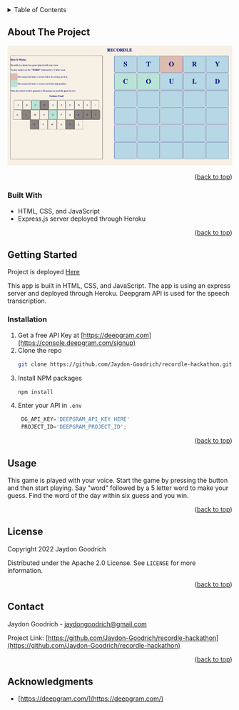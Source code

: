 <div id="top"></div>

<details>
  <summary>Table of Contents</summary>
  <ol>
    <li>
      <a href="#about-the-project">About The Project</a>
      <ul>
        <li><a href="#built-with">Built With</a></li>
      </ul>
    </li>
    <li>
      <a href="#getting-started">Getting Started</a>
      <ul>
        <li><a href="#prerequisites">Prerequisites</a></li>
        <li><a href="#installation">Installation</a></li>
      </ul>
    </li>
    <li><a href="#usage">Usage</a></li>
    <li><a href="#license">License</a></li>
    <li><a href="#contact">Contact</a></li>
    <li><a href="#acknowledgments">Acknowledgments</a></li>
  </ol>
</details>



<!-- ABOUT THE PROJECT -->
## About The Project
![Screenshot](recordle.png)

<p align="right">(<a href="#top">back to top</a>)</p>


### Built With

* HTML, CSS, and JavaScript
* Express.js server deployed through Heroku

<p align="right">(<a href="#top">back to top</a>)</p>



<!-- GETTING STARTED -->
## Getting Started

Project is deployed [Here](https://radiant-badlands-77933.herokuapp.com/)

This app is built in HTML, CSS, and JavaScript. The app is using an express server and deployed through Heroku. Deepgram API is used for the speech transcription.

### Installation

1. Get a free API Key at [https://deepgram.com](https://console.deepgram.com/signup)
2. Clone the repo
   ```sh
   git clone https://github.com/Jaydon-Goodrich/recordle-hackathon.git
   ```
3. Install NPM packages
   ```sh
   npm install
   ```
4. Enter your API in `.env`
   ```js
	DG_API_KEY='DEEPGRAM_API_KEY HERE'
	PROJECT_ID='DEEPGRAM_PROJECT_ID';
   ```

<p align="right">(<a href="#top">back to top</a>)</p>



<!-- USAGE EXAMPLES -->
## Usage

This game is played with your voice. Start the game by pressing the button and then start playing. Say "word" followed by a 5 letter word to make your guess. Find the word of the day within six guess and you win.

<p align="right">(<a href="#top">back to top</a>)</p>

<!-- LICENSE -->
## License
Copyright 2022 Jaydon Goodrich

Distributed under the Apache 2.0 License. See `LICENSE` for more information.

<p align="right">(<a href="#top">back to top</a>)</p>

<!-- CONTACT -->
## Contact

Jaydon Goodrich - jaydongoodrich@gmail.com

Project Link: [https://github.com/Jaydon-Goodrich/recordle-hackathon](https://github.com/Jaydon-Goodrich/recordle-hackathon)

<p align="right">(<a href="#top">back to top</a>)</p>

<!-- ACKNOWLEDGMENTS -->
## Acknowledgments

* [https://deepgram.com/](https://deepgram.com/)
